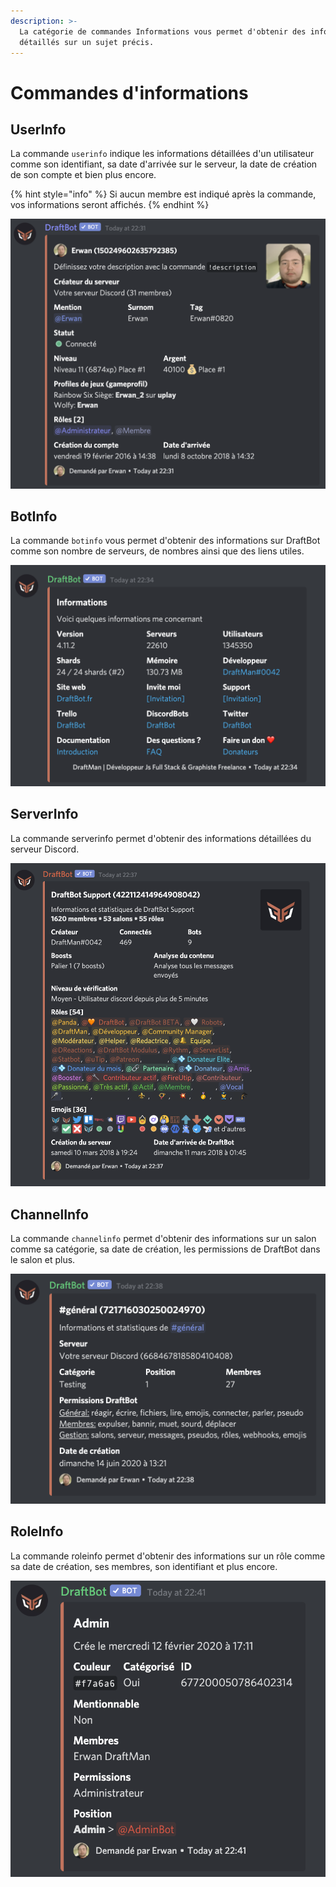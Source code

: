 ```yaml
---
description: >-
  La catégorie de commandes Informations vous permet d'obtenir des informations
  détaillés sur un sujet précis.
---
```


# Commandes d'informations

## UserInfo

La commande `userinfo` indique les informations détaillées d'un utilisateur comme son identifiant, sa date d'arrivée sur le serveur, la date de création de son compte et bien plus encore.

{% hint style="info" %}
Si aucun membre est indiqué après la commande, vos informations seront affichés.
{% endhint %}

![Informations obtenu dans la commande userinfo](../.gitbook/assets/image%20%2811%29.png)

## BotInfo

La commande `botinfo` vous permet d'obtenir des informations sur DraftBot comme son nombre de serveurs, de nombres ainsi que des liens utiles.

![Informations obtenu dans la commande botinfo](../.gitbook/assets/image%20%2814%29.png)

## ServerInfo

La commande serverinfo permet d'obtenir des informations détaillées du serveur Discord. 

![Informations obtenu dans la commande serverinfo](../.gitbook/assets/image%20%2816%29.png)

## ChannelInfo

La commande `channelinfo` permet d'obtenir des informations sur un salon comme sa catégorie, sa date de création, les permissions de DraftBot dans le salon et plus.

![Informations obtenu de la commande channelinfo](../.gitbook/assets/image%20%2813%29.png)

## RoleInfo

La commande roleinfo permet d'obtenir des informations sur un rôle comme sa date de création, ses membres, son identifiant et plus encore.

![Informations obtenu dans la commande roleinfo](../.gitbook/assets/image%20%2815%29.png)

